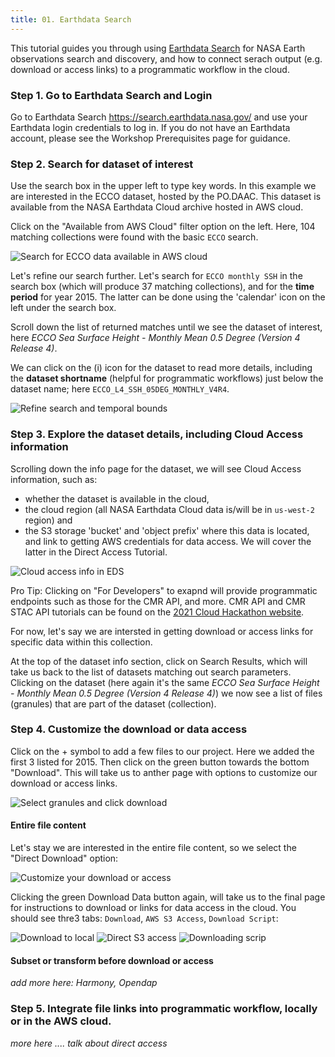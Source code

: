 ```yaml
---
title: 01. Earthdata Search
---
```


This tutorial guides you through using [Earthdata Search](https://search.earthdata.nasa.gov/) for NASA Earth observations search and discovery, and how to connect serach output (e.g. download or access links) to a programmatic workflow in the cloud. 

### Step 1. Go to Earthdata Search and Login

Go to Earthdata Search https://search.earthdata.nasa.gov/ and use your Earthdata login credentials to log in. If you do not have an Earthdata account, please see the Workshop Prerequisites page for guidance.

### Step 2. Search for dataset of interest

Use the search box in the upper left to type key words. In this example we are interested in the ECCO dataset, hosted by the PO.DAAC. This dataset is available from the NASA Earthdata Cloud archive hosted in AWS cloud. 

Click on the "Available from AWS Cloud" filter option on the left. Here, 104 matching collections were found with the basic `ECCO` search.

![Search for ECCO data available in AWS cloud](./img/search_ecco.png)

Let's refine our search further. Let's search for `ECCO monthly SSH` in the search box (which will produce 37 matching collections), and for the **time period** for year 2015. The latter can be done using the 'calendar' icon on the left under the search box. 

Scroll down the list of returned matches until we see the dataset of interest, here *ECCO Sea Surface Height - Monthly Mean 0.5 Degree (Version 4 Release 4)*.

We can click on the (i) icon for the dataset to read more details, including the **dataset shortname** (helpful for programmatic workflows) just below the dataset name; here `ECCO_L4_SSH_05DEG_MONTHLY_V4R4`.

![Refine search and temporal bounds](./img/refine_ecco.png)

### Step 3. Explore the dataset details, including Cloud Access information

Scrolling down the info page for the dataset, we will see Cloud Access information, such as:

- whether the dataset is available in the cloud, 
- the cloud region (all NASA Earthdata Cloud data is/will be in `us-west-2` region) and 
- the S3 storage 'bucket' and 'object prefix' where this data is located, and link to getting AWS credentials for data access. We will cover the latter in the Direct Access Tutorial. 

![Cloud access info in EDS](./img/cloud_access_info.png)

Pro Tip: Clicking on "For Developers" to exapnd will provide programmatic endpoints such as those for the CMR API, and more. CMR API and CMR STAC API tutorials can be found on the [2021 Cloud Hackathon website](https://nasa-openscapes.github.io/2021-Cloud-Hackathon/tutorials/).

For now, let's say we are intersted in getting download or access links for specific data within this collection.

At the top of the dataset info section, click on Search Results, which will take us back to the list of datasets matching out search parameters. Clicking on the dataset (here again it's the same *ECCO Sea Surface Height - Monthly Mean 0.5 Degree (Version 4 Release 4)*) we now see a list of files (granules) that are part of the dataset (collection). 

### Step 4. Customize the download or data access

Click on the + symbol to add a few files to our project. Here we added the first 3 listed for 2015. Then click on the green button towards the bottom "Download". This will take us to anther page with options to customize our download or access links.

![Select granules and click download](./img/select_granules_download.png)

#### Entire file content

Let's stay we are interested in the entire file content, so we select the "Direct Download" option:

![Customize your download or access](./img/custom_download.png)

Clicking the green Download Data button again, will take us to the final page for instructions to download or links for data access in the cloud. You should see thre3 tabs: `Download`, `AWS S3 Access`, `Download Script`:

![Download to local](./img/download.png)
![Direct S3 access](./img/AWS_s3_access.png)
![Downloading scrip](./img/download_script.png)

#### Subset or transform before download or access

*add more here: Harmony, Opendap*

### Step 5. Integrate file links into programmatic workflow, locally or in the AWS cloud. 

*more here .... talk about direct access*



